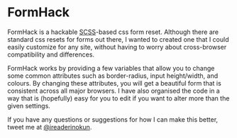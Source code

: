 # FormHack

FormHack is a hackable [SCSS](http://sass-lang.com)-based css form reset. Although there are standard css resets for forms out there, I wanted to created one that I could easily customize for any site, without having to worry about cross-browser compatibility and differences. 

FormHack works by providing a few variables that allow you to change some common attributes such as border-radius, input height/width, and colours. By changing these attributes, you will get a beautiful form that is consistent across all major browsers. I have also organised the code in a way that is (hopefully) easy for you to edit if you want to alter more than the given settings.

If you have any questions or suggestions for how I can make this better, tweet me at [@ireaderinokun](https://twitter.com/ireaderinokun).
